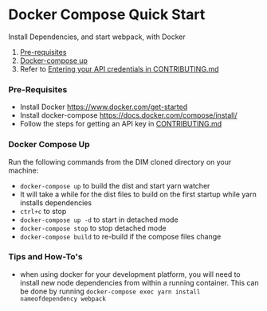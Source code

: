 # Docker Compose Quick Start

Install Dependencies, and start webpack, with Docker

1. [Pre-requisites](#pre-requisites)
1. [Docker-compose up](#docker-compose-up)
1. Refer to [Entering your API credentials in CONTRIBUTING.md](CONTRIBUTING.md#enter-api-credentials)

### Pre-Requisites

* Install Docker https://www.docker.com/get-started
* Install docker-compose https://docs.docker.com/compose/install/
* Follow the steps for getting an API key in [CONTRIBUTING.md](CONTRIBUTING.md#get-your-own-api-key)

### Docker Compose Up

Run the following commands from the DIM cloned directory on your machine:

* `docker-compose up` to build the dist and start yarn watcher
* It will take a while for the dist files to build on the first startup while yarn installs dependencies
* `ctrl+c` to stop
* `docker-compose up -d` to start in detached mode
* `docker-compose stop` to stop detached mode
* `docker-compose build` to re-build if the compose files change

### Tips and How-To's

- when using docker for your development platform, you will need to install new node dependencies from within a running container. This can be done by
running `docker-compose exec yarn install nameofdependency webpack`
